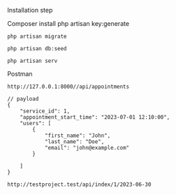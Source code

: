 Installation step

Composer install
    php artisan key:generate
    
    php artisan migrate
    
    php artisan db:seed
    
    php artisan serv
    

Postman 

    http://127.0.0.1:8000//api/appointments

    // payload
    {
        "service_id": 1,
        "appointment_start_time": "2023-07-01 12:10:00",
        "users": [
            {
                "first_name": "John",
                "last_name": "Doe",
                "email": "john@example.com"
            }

        ]
    }

    http://testproject.test/api/index/1/2023-06-30
